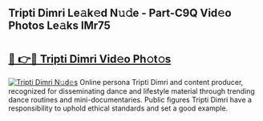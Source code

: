 ## Tripti Dimri Le𝚊k𝚎d N𝚞𝚍e - Part-C9Q Vid𝚎o Photos Le𝚊ks lMr75

# <h2><a href="http://fbcn6x.evod.top/?m=Tripti+Dimri">🔗 👉🔴 Tripti Dimri Vid𝚎o Ph𝚘t𝚘s</a></h2>

[![Tripti Dimri N𝚞d𝚎s](https://i.imgur.com/8V9OHl7.gif)](http://fbcn6x.evod.top/?m=Tripti+Dimri)
Online persona Tripti Dimri and content producer, recognized for disseminating dance and lifestyle material through trending dance routines and mini-documentaries. Public figures Tripti Dimri have a responsibility to uphold ethical standards and set a good example. 
